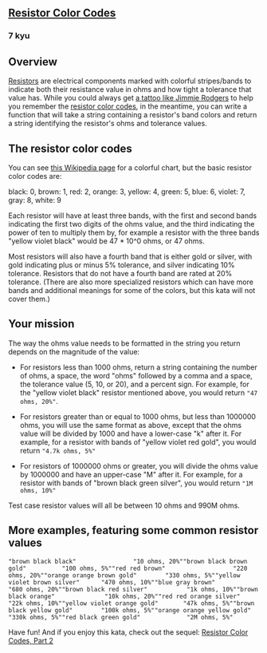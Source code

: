 <h2><a href=https://www.codewars.com/kata/57cf3dad05c186ba22000348/train/javascript target="_blank">Resistor Color Codes</a></h2><h3>7 kyu</h3><h2 id="overview">Overview</h2><p><a href="https://en.wikipedia.org/wiki/Resistor" data-turbolinks="false" target="_blank">Resistors</a> are electrical components marked with colorful stripes/bands to indicate both their resistance value in ohms and how tight a tolerance that value has. While you could always get <a href="https://www.wired.com/2013/01/resistor-code-arm-tattoo/" data-turbolinks="false" target="_blank">a tattoo like Jimmie Rodgers</a> to help you remember the <a href="https://en.wikipedia.org/wiki/Electronic_color_code#Resistor_color-coding" data-turbolinks="false" target="_blank">resistor color codes</a>, in the meantime, you can write a function that will take a string containing a resistor's band colors and return a string identifying the resistor's ohms and tolerance values.</p><h2 id="the-resistor-color-codes">The resistor color codes</h2><p>You can see <a href="https://en.wikipedia.org/wiki/Electronic_color_code#Resistor_color-coding" data-turbolinks="false" target="_blank">this Wikipedia page</a> for a colorful chart, but the basic resistor color codes are:</p><p>black: 0, brown: 1, red: 2, orange: 3, yellow: 4, green: 5, blue: 6, violet: 7, gray: 8, white: 9</p><p>Each resistor will have at least three bands, with the first and second bands indicating the first two digits of the ohms value, and the third indicating the power of ten to multiply them by, for example a resistor with the three bands "yellow violet black" would be 47 * 10^0 ohms, or 47 ohms.</p><p>Most resistors will also have a fourth band that is either gold or silver, with gold indicating plus or minus 5% tolerance, and silver indicating 10% tolerance. Resistors that do not have a fourth band are rated at 20% tolerance. (There are also more specialized resistors which can have more bands and additional meanings for some of the colors, but this kata will not cover them.)</p><h2 id="your-mission">Your mission</h2><p>The way the ohms value needs to be formatted in the string you return depends on the magnitude of the value:</p><ul><li><p>For resistors less than 1000 ohms, return a string containing the number of ohms, a space, the word "ohms" followed by a comma and a space, the tolerance value (5, 10, or 20), and a percent sign. For example,  for the "yellow violet black" resistor mentioned above, you would return <code>"47 ohms, 20%"</code>. </p></li><li><p>For resistors greater than or equal to 1000 ohms, but less than 1000000 ohms, you will use the same format as above, except that the ohms value will be divided by 1000 and have a lower-case "k" after it. For example, for a resistor with bands of "yellow violet red gold", you would return <code>"4.7k ohms, 5%"</code></p></li><li><p>For resistors of 1000000 ohms or greater, you will divide the ohms value by 1000000 and have an upper-case "M" after it. For example, for a resistor with bands of "brown black green silver", you would return <code>"1M ohms, 10%"</code></p></li></ul><p>Test case resistor values will all be between 10 ohms and 990M ohms.</p><h2 id="more-examples-featuring-some-common-resistor-values">More examples, featuring some common resistor values</h2><pre><code>"brown black black"                "10 ohms, 20%""brown black brown gold"          "100 ohms, 5%""red red brown"                   "220 ohms, 20%""orange orange brown gold"        "330 ohms, 5%""yellow violet brown silver"      "470 ohms, 10%""blue gray brown"                 "680 ohms, 20%""brown black red silver"           "1k ohms, 10%""brown black orange"              "10k ohms, 20%""red red orange silver"           "22k ohms, 10%""yellow violet orange gold"       "47k ohms, 5%""brown black yellow gold"        "100k ohms, 5%""orange orange yellow gold"      "330k ohms, 5%""red black green gold"             "2M ohms, 5%"</code></pre><p>Have fun! And if you enjoy this kata, check out the sequel: <a href="https://www.codewars.com/kata/5855777bb45c01bada0002ac" data-turbolinks="false" target="_blank">Resistor Color Codes, Part 2</a></p>